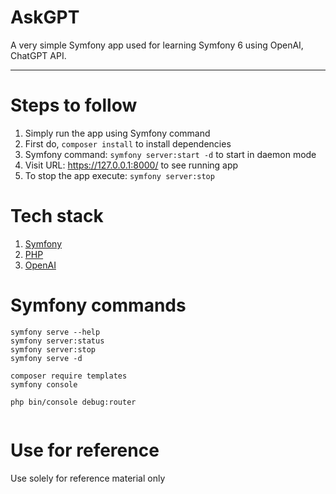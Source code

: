 # AskGPT

A very simple Symfony app used for learning Symfony 6 using OpenAI, ChatGPT API.

---

# Steps to follow

1. Simply run the app using Symfony command
2. First do, `composer install` to install dependencies
3. Symfony command: `symfony server:start -d` to start in daemon mode
4. Visit URL: https://127.0.0.1:8000/ to see running app
5. To stop the app execute: `symfony server:stop`

# Tech stack

1.  [Symfony](https://symfony.com/)
2.  [PHP](https://www.php.net/)
3.  [OpenAI](https://openai.com/)

# Symfony commands

```
symfony serve --help
symfony server:status
symfony server:stop
symfony serve -d

composer require templates
symfony console

php bin/console debug:router


```

# Use for reference

Use solely for reference material only
